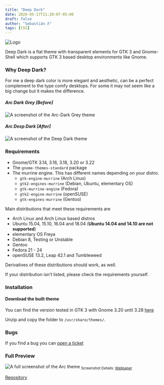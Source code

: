 ```yaml
---
title: "Deep Dark"
date: 2020-05-17T11:20:07-05:00
draft: false
author: "Sebastián Λ"
tags: [CSS]
---
```

<img src="/images/preview.png" alt="Logo" align="center"/>

Deep Dark is a flat theme with transparent elements for GTK 3 and Gnome-Shell which supports GTK 3 based desktop environments like Gnome.<!--more-->

### Why Deep Dark?
For me a deep dark color is more elegant and aesthetic, can be a perfect complement to the type comfy desktops. For some it may not seem like a big change but it makes the difference.

##### Arc Dark Grey [Before]

![A screenshot of the Arc-Dark Grey theme](http://i.imgur.com/TnnCLKw.jpg)

##### Arc Deep Dark [After]

![A screenshot of the Deep Dark theme](https://argorar.github.io/Arc-Deep-Dark/img/preview.png)

### Requirements

* Gnome/GTK 3.14, 3.16, 3.18, 3.20 or 3.22
* The `gnome-themes-standard` package
* The murrine engine. This has different names depending on your distro.
  * `gtk-engine-murrine` (Arch Linux)
  * `gtk2-engines-murrine` (Debian, Ubuntu, elementary OS)
  * `gtk-murrine-engine` (Fedora)
  * `gtk2-engine-murrine` (openSUSE)
  * `gtk-engines-murrine` (Gentoo)

Main distributions that meet these requirements are

* Arch Linux and Arch Linux based distros
* Ubuntu 15.04, 15.10, 16.04 and 18.04 (**Ubuntu 14.04 and 14.10 are not supported**)
* elementary OS Freya
* Debian 8, Testing or Unstable
* Gentoo
* Fedora 21 - 24
* openSUSE 13.2, Leap 42.1 and Tumbleweed

Derivatives of these distributions should work, as well.

If your distribution isn't listed, please check the requirements yourself.

### Installation

#### Download the built theme
You can find  the version tested in GTK 3 with Gnome 3.20 until 3.28 [here](https://github.com/argorar/Arc-Deep-Dark/releases)

Unzip and copy the folder to `/usr/share/themes/`.  

### Bugs
If you find a bug you can [open a ticket](https://github.com/argorar/Arc-Deep-Dark/issues)


### Full Preview
![A full screenshot of the Arc theme](https://argorar.github.io/Arc-Deep-Dark/img/screen.png)
<sub>Screenshot Details: [Wallpaper](https://argorar.github.io/Arc-Deep-Dark/img/wall.jpg) </sub>

[Repository](https://github.com/argorar/Arc-Deep-Dark)